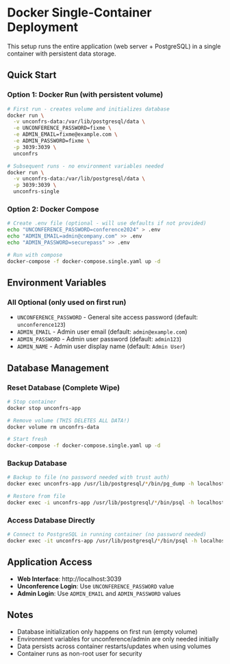 # Docker Single-Container Deployment

This setup runs the entire application (web server + PostgreSQL) in a single container with persistent data storage.

## Quick Start

### Option 1: Docker Run (with persistent volume)
```bash
# First run - creates volume and initializes database
docker run \
  -v unconfrs-data:/var/lib/postgresql/data \
  -e UNCONFERENCE_PASSWORD=fixme \
  -e ADMIN_EMAIL=fixme@example.com \
  -e ADMIN_PASSWORD=fixme \
  -p 3039:3039 \
  unconfrs

# Subsequent runs - no environment variables needed
docker run \
  -v unconfrs-data:/var/lib/postgresql/data \
  -p 3039:3039 \
  unconfrs-single
```

### Option 2: Docker Compose
```bash
# Create .env file (optional - will use defaults if not provided)
echo "UNCONFERENCE_PASSWORD=conference2024" > .env
echo "ADMIN_EMAIL=admin@company.com" >> .env
echo "ADMIN_PASSWORD=securepass" >> .env

# Run with compose
docker-compose -f docker-compose.single.yaml up -d
```

## Environment Variables

### All Optional (only used on first run)
- `UNCONFERENCE_PASSWORD` - General site access password (default: `unconference123`)
- `ADMIN_EMAIL` - Admin user email (default: `admin@example.com`)  
- `ADMIN_PASSWORD` - Admin user password (default: `admin123`)
- `ADMIN_NAME` - Admin user display name (default: `Admin User`)

## Database Management

### Reset Database (Complete Wipe)
```bash
# Stop container
docker stop unconfrs-app

# Remove volume (THIS DELETES ALL DATA!)
docker volume rm unconfrs-data

# Start fresh
docker-compose -f docker-compose.single.yaml up -d
```

### Backup Database
```bash
# Backup to file (no password needed with trust auth)
docker exec unconfrs-app /usr/lib/postgresql/*/bin/pg_dump -h localhost -U postgres db > backup.sql

# Restore from file  
docker exec -i unconfrs-app /usr/lib/postgresql/*/bin/psql -h localhost -U postgres db < backup.sql
```

### Access Database Directly
```bash
# Connect to PostgreSQL in running container (no password needed)
docker exec -it unconfrs-app /usr/lib/postgresql/*/bin/psql -h localhost -U postgres db
```

## Application Access

- **Web Interface**: http://localhost:3039
- **Unconference Login**: Use `UNCONFERENCE_PASSWORD` value
- **Admin Login**: Use `ADMIN_EMAIL` and `ADMIN_PASSWORD` values

## Notes

- Database initialization only happens on first run (empty volume)
- Environment variables for unconference/admin are only needed initially
- Data persists across container restarts/updates when using volumes
- Container runs as non-root user for security

